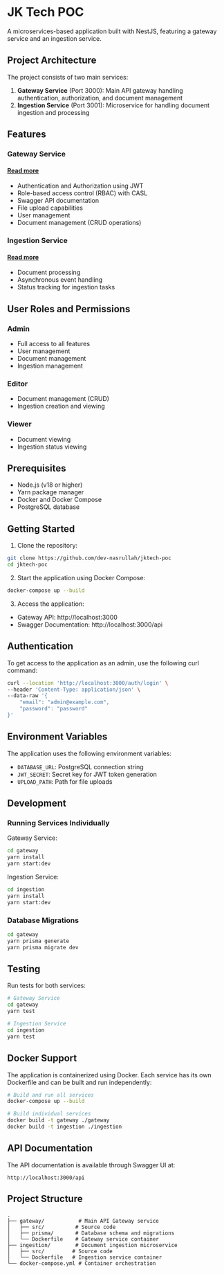 # JK Tech POC

A microservices-based application built with NestJS, featuring a gateway service and an ingestion service.

## Project Architecture

The project consists of two main services:

1. **Gateway Service** (Port 3000): Main API gateway handling authentication, authorization, and document management
2. **Ingestion Service** (Port 3001): Microservice for handling document ingestion and processing

## Features

### Gateway Service

#### [Read more](gateway/README.md)

- Authentication and Authorization using JWT
- Role-based access control (RBAC) with CASL
- Swagger API documentation
- File upload capabilities
- User management
- Document management (CRUD operations)

### Ingestion Service

#### [Read more](ingestion/README.md)

- Document processing
- Asynchronous event handling
- Status tracking for ingestion tasks

## User Roles and Permissions

### Admin

- Full access to all features
- User management
- Document management
- Ingestion management

### Editor

- Document management (CRUD)
- Ingestion creation and viewing

### Viewer

- Document viewing
- Ingestion status viewing

## Prerequisites

- Node.js (v18 or higher)
- Yarn package manager
- Docker and Docker Compose
- PostgreSQL database

## Getting Started

1. Clone the repository:

```bash
git clone https://github.com/dev-nasrullah/jktech-poc
cd jktech-poc
```

2. Start the application using Docker Compose:

```bash
docker-compose up --build
```

3. Access the application:

- Gateway API: http://localhost:3000
- Swagger Documentation: http://localhost:3000/api

## Authentication

To get access to the application as an admin, use the following curl command:

```bash
curl --location 'http://localhost:3000/auth/login' \
--header 'Content-Type: application/json' \
--data-raw '{
    "email": "admin@example.com",
    "password": "password"
}'
```

## Environment Variables

The application uses the following environment variables:

- `DATABASE_URL`: PostgreSQL connection string
- `JWT_SECRET`: Secret key for JWT token generation
- `UPLOAD_PATH`: Path for file uploads

## Development

### Running Services Individually

Gateway Service:

```bash
cd gateway
yarn install
yarn start:dev
```

Ingestion Service:

```bash
cd ingestion
yarn install
yarn start:dev
```

### Database Migrations

```bash
cd gateway
yarn prisma generate
yarn prisma migrate dev
```

## Testing

Run tests for both services:

```bash
# Gateway Service
cd gateway
yarn test

# Ingestion Service
cd ingestion
yarn test
```

## Docker Support

The application is containerized using Docker. Each service has its own Dockerfile and can be built and run independently:

```bash
# Build and run all services
docker-compose up --build

# Build individual services
docker build -t gateway ./gateway
docker build -t ingestion ./ingestion
```

## API Documentation

The API documentation is available through Swagger UI at:

```
http://localhost:3000/api
```

## Project Structure

```
.
├── gateway/           # Main API Gateway service
│   ├── src/          # Source code
│   ├── prisma/       # Database schema and migrations
│   └── Dockerfile    # Gateway service container
├── ingestion/        # Document ingestion microservice
│   ├── src/         # Source code
│   └── Dockerfile   # Ingestion service container
└── docker-compose.yml # Container orchestration
```
